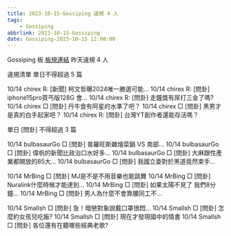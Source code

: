 ```yaml
---
title: 2023-10-15-Gossiping 違規 4 人
tags:
    - Gossiping
abbrlink: 2023-10-15-Gossiping
date: Gossiping-2023-10-15 12:00:00
---
```

Gossiping 板 [板規連結](https://www.ptt.cc/bbs/Gossiping/M.1637425085.A.07D.html)
昨天違規 4 人
<!-- more -->

違規清單
單日不得超過 5 篇

10/14 chirex R: [新聞] 柯文哲曝2024唯一勝選可能…
10/14 chirex R: [問卦] iphone15pro買丐版128G 會…
10/14 chirex R: [問卦] 走鐘獎有屌打三金了嗎?
10/14 chirex □ [問卦] 丹牛食有阿星的水準了吧？
10/14 chirex □ [問卦] 黑男才是真的白手起家吧？
10/14 chirex R: [問卦] 台灣YT創作者還能存活嗎？

單日 [問卦] 不得超過 3 篇

10/14 bulbasaurGo □ [問卦] 普羅旺斯雜燴菜鍋 VS 南部…
10/14 bulbasaurGo □ [問卦] 偉帆的新聞比政治口水好多…
10/14 bulbasaurGo □ [問卦] 大麻跟性產業都開放的85大…
10/14 bulbasaurGo □ [問卦] 我國立委對於黑道竟然束手…

10/14 MrBing □ [問卦] MJ是不是不用音樂也能跳舞
10/14 MrBing □ [問卦] Nuralink什麼時候才能達到…
10/14 MrBing □ [問卦] 如果太陽不見了 我們8分鐘…
10/14 MrBing □ [問卦] 男人為什麼不會靠腰同工不…

10/14 Smallsh □ [問卦] 急！暗戀對象說戴口罩很悶…
10/14 Smallsh □ [問卦] 怎麼約女孩兒吃飯?
10/14 Smallsh □ [問卦] 現在才發現國中的情書
10/14 Smallsh □ [問卦] 各位還有在聽哪些經典老歌?